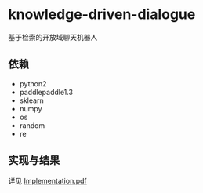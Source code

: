 # knowledge-driven-dialogue

基于检索的开放域聊天机器人

## 依赖

- python2
- paddlepaddle1.3
- sklearn
- numpy
- os
- random
- re

## 实现与结果

详见 [Implementation.pdf](Implementation.pdf) 

